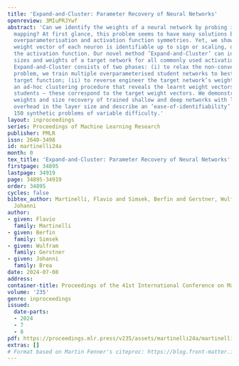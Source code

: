```yaml
---
title: 'Expand-and-Cluster: Parameter Recovery of Neural Networks'
openreview: 3MIuPRJYwf
abstract: 'Can we identify the weights of a neural network by probing its input-output
  mapping? At first glance, this problem seems to have many solutions because of permutation,
  overparameterisation and activation function symmetries. Yet, we show that the incoming
  weight vector of each neuron is identifiable up to sign or scaling, depending on
  the activation function. Our novel method ’Expand-and-Cluster’ can identify layer
  sizes and weights of a target network for all commonly used activation functions.
  Expand-and-Cluster consists of two phases: (i) to relax the non-convex optimisation
  problem, we train multiple overparameterised student networks to best imitate the
  target function; (ii) to reverse engineer the target network’s weights, we employ
  an ad-hoc clustering procedure that reveals the learnt weight vectors shared between
  students – these correspond to the target weight vectors. We demonstrate successful
  weights and size recovery of trained shallow and deep networks with less than 10%
  overhead in the layer size and describe an ’ease-of-identifiability’ axis by analysing
  150 synthetic problems of variable difficulty.'
layout: inproceedings
series: Proceedings of Machine Learning Research
publisher: PMLR
issn: 2640-3498
id: martinelli24a
month: 0
tex_title: 'Expand-and-Cluster: Parameter Recovery of Neural Networks'
firstpage: 34895
lastpage: 34919
page: 34895-34919
order: 34895
cycles: false
bibtex_author: Martinelli, Flavio and Simsek, Berfin and Gerstner, Wulfram and Brea,
  Johanni
author:
- given: Flavio
  family: Martinelli
- given: Berfin
  family: Simsek
- given: Wulfram
  family: Gerstner
- given: Johanni
  family: Brea
date: 2024-07-08
address:
container-title: Proceedings of the 41st International Conference on Machine Learning
volume: '235'
genre: inproceedings
issued:
  date-parts:
  - 2024
  - 7
  - 8
pdf: https://proceedings.mlr.press/v235/assets/martinelli24a/martinelli24a.pdf
extras: []
# Format based on Martin Fenner's citeproc: https://blog.front-matter.io/posts/citeproc-yaml-for-bibliographies/
---
```

